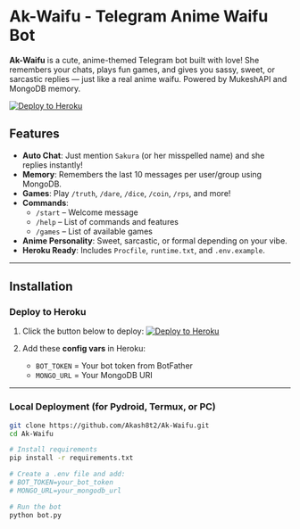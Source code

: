# Ak-Waifu - Telegram Anime Waifu Bot

**Ak-Waifu** is a cute, anime-themed Telegram bot built with love! She remembers your chats, plays fun games, and gives you sassy, sweet, or sarcastic replies — just like a real anime waifu. Powered by MukeshAPI and MongoDB memory.

[![Deploy to Heroku](https://www.herokucdn.com/deploy/button.svg)](https://heroku.com/deploy)

## Features

- **Auto Chat**: Just mention `Sakura` (or her misspelled name) and she replies instantly!
- **Memory**: Remembers the last 10 messages per user/group using MongoDB.
- **Games**: Play `/truth`, `/dare`, `/dice`, `/coin`, `/rps`, and more!
- **Commands**:
  - `/start` – Welcome message
  - `/help` – List of commands and features
  - `/games` – List of available games
- **Anime Personality**: Sweet, sarcastic, or formal depending on your vibe.
- **Heroku Ready**: Includes `Procfile`, `runtime.txt`, and `.env.example`.

---

## Installation

### Deploy to Heroku

1. Click the button below to deploy:
   [![Deploy to Heroku](https://www.herokucdn.com/deploy/button.svg)](https://heroku.com/deploy)

2. Add these **config vars** in Heroku:
   - `BOT_TOKEN` = Your bot token from BotFather
   - `MONGO_URL` = Your MongoDB URI

---

### Local Deployment (for Pydroid, Termux, or PC)

```bash
git clone https://github.com/Akash8t2/Ak-Waifu.git
cd Ak-Waifu

# Install requirements
pip install -r requirements.txt

# Create a .env file and add:
# BOT_TOKEN=your_bot_token
# MONGO_URL=your_mongodb_url

# Run the bot
python bot.py
